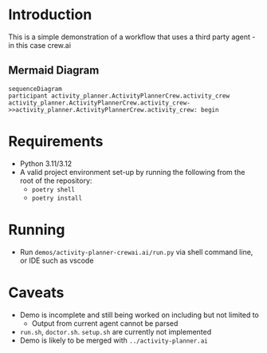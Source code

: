 # Introduction

This is a simple demonstration of a workflow that uses a third party agent - in this case crew.ai

## Mermaid Diagram

<!-- MERMAID_START -->
```mermaid
sequenceDiagram
participant activity_planner.ActivityPlannerCrew.activity_crew
activity_planner.ActivityPlannerCrew.activity_crew->>activity_planner.ActivityPlannerCrew.activity_crew: begin
```
<!-- MERMAID_END -->

# Requirements

* Python 3.11/3.12
* A valid project environment set-up by running the following from the root of the repository:
  * `poetry shell`
  * `poetry install`

# Running

* Run `demos/activity-planner-crewai.ai/run.py` via shell command line, or IDE such as vscode

# Caveats

* Demo is incomplete and still being worked on including but not limited to
  * Output from current agent cannot be parsed
* `run.sh`, `doctor.sh`. `setup.sh` are currently not implemented
* Demo is likely to be merged with `../activity-planner.ai`